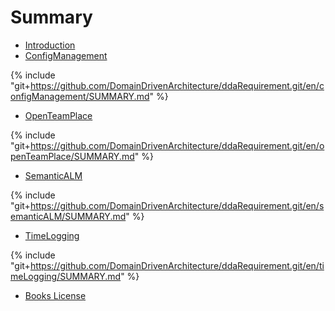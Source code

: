 # Summary
* [Introduction](README.md)
* [ConfigManagement](configManagement/SUMMARY.md)

{% include "git+https://github.com/DomainDrivenArchitecture/ddaRequirement.git/en/configManagement/SUMMARY.md" %}
* [OpenTeamPlace](openTeamPlace/SUMMARY.md)

{% include "git+https://github.com/DomainDrivenArchitecture/ddaRequirement.git/en/openTeamPlace/SUMMARY.md" %}
* [SemanticALM](semanticALM/SUMMARY.md)

{% include "git+https://github.com/DomainDrivenArchitecture/ddaRequirement.git/en/semanticALM/SUMMARY.md" %}
* [TimeLogging](timeLogging/SUMMARY.md)

{% include "git+https://github.com/DomainDrivenArchitecture/ddaRequirement.git/en/timeLogging/SUMMARY.md" %}
* [Books License](LICENSE.md)

